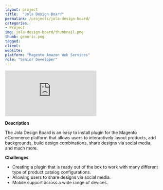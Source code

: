 ```yaml
---
layout: project
title:  "Jola Design Board"
permalink: /projects/jola-design-board/
categories:
- Project
img: jola-design-board/thumbnail.png
thumb: generic.png
tagged:
client:
website:
platform: "Magento Amazon Web Services"
role: "Senior Developer"
---
```

<div class="embed-container">
  <iframe src="https://www.youtube.com/embed/4USBPK1lrJM" frameborder="0" allowfullscreen></iframe>
</div>

**Description**

The Jola Design Board is an easy to install plugin for the Magento eCommerce platform that allows users to interactively layout products, add backgrounds, build design combinations, share designs via social media, and much more.

**Challenges**
* Creating a plugin that is ready out of the box to work with many different type of product catalog configurations.
* Allowing users to share designs via social media.
* Mobile support across a wide range of devices.
